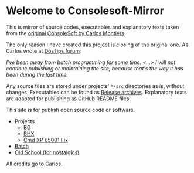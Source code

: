 # Welcome to Consolesoft-Mirror

This is mirror of source codes, executables and explanatory texts taken from the [original ConsoleSoft by Carlos Montiers](https://web.archive.org/web/http://consolesoft.com/).

The only reason I have created this project is closing of the original one. As Carlos wrote at [DosTips forum](https://www.dostips.com/forum/viewtopic.php?f=3&t=8813):

  _I've been away from batch programming for some time. <...> I will not continue publishing or maintaining the site, because that's the way it has been during the last time._

Any source files are stored under projects' `*/src` directories as is, without changes. Executables can be found as [Release archives](https://github.com/carlos-montiers/consolesoft-mirror/releases). Explanatory texts are adapted for publishing as GitHub README files.

This site is for publish open source code or software.

 * Projects
   * [BG](bg)
   * [BHX](bhx)
   * [Cmd XP 65001 Fix](cmd-xp-65001-fix)
 * [Batch](batch)
 * [Old School (for nostalgics)](old-school)

All credits go to Carlos.
